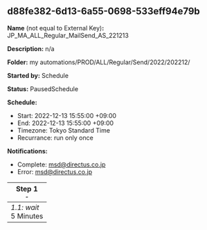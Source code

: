 ## d88fe382-6d13-6a55-0698-533eff94e79b

**Name** (not equal to External Key)**:** JP_MA_ALL_Regular_MailSend_AS_221213

**Description:** n/a

**Folder:** my automations/PROD/ALL/Regular/Send/2022/202212/

**Started by:** Schedule

**Status:** PausedSchedule

**Schedule:**

* Start: 2022-12-13 15:55:00 +09:00
* End: 2022-12-13 15:55:00 +09:00
* Timezone: Tokyo Standard Time
* Recurrance: run only once

**Notifications:**

* Complete: msd@directus.co.jp
* Error: msd@directus.co.jp

| Step 1<br>_<small>-</small>_ |
| --- |
| _1.1: wait_<br>5 Minutes |
